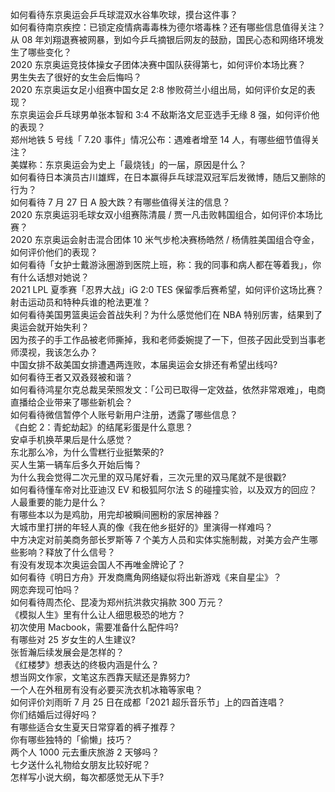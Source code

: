 如何看待东京奥运会乒乓球混双水谷隼吹球，摸台这件事？  
如何看待南京疾控：已锁定疫情病毒毒株为德尔塔毒株？还有哪些信息值得关注？  
从 08 年刘翔退赛被网暴，到如今乒乓摘银后网友的鼓励，国民心态和网络环境发生了哪些变化？  
2020 东京奥运竞技体操女子团体决赛中国队获得第七，如何评价本场比赛？  
男生失去了很好的女生会后悔吗？  
2020 东京奥运女足小组赛中国女足 2:8 惨败荷兰小组出局，如何评价女足的表现？  
东京奥运会乒乓球男单张本智和 3:4 不敌斯洛文尼亚选手无缘 8 强，如何评价他的表现？  
郑州地铁 5 号线「 7.20 事件」情况公布：遇难者增至 14 人，有哪些细节值得关注？  
美媒称：东京奥运会为史上「最烧钱」的一届，原因是什么？  
如何看待日本演员古川雄辉，在日本赢得乒乓球混双冠军后发微博，随后又删除的行为？  
如何看待 7 月 27 日 A 股大跌？有哪些值得关注的信息？  
2020 东京奥运羽毛球女双小组赛陈清晨 / 贾一凡击败韩国组合，如何评价本场比赛？  
2020 东京奥运会射击混合团体 10 米气步枪决赛杨皓然 / 杨倩胜美国组合夺金，如何评价他们的表现？  
如何看待「女护士戴游泳圈游到医院上班，称：我的同事和病人都在等着我」，你有什么话想对她说？  
2021 LPL 夏季赛「忍界大战」iG 2:0 TES 保留季后赛希望，如何评价这场比赛？  
射击运动员和特种兵谁的枪法更准？  
如何看待美国男篮奥运会首战失利？为什么感觉他们在 NBA 特别厉害，结果到了奥运会就开始失利？  
因为孩子的手工作品被老师撕掉，我和老师委婉提了一下，但孩子因此受到当事老师漠视，我该怎么办？  
中国女排不敌美国女排遭遇两连败，本届奥运会女排还有希望出线吗?  
如何看待王者又双叒叕被和谐？  
如何看待鸿星尔克总裁吴荣照发文：「公司已取得一定效益，依然非常艰难」，电商直播给企业带来了哪些新机会？  
如何看待微信暂停个人账号新用户注册，透露了哪些信息？  
《白蛇 2：青蛇劫起》的结尾彩蛋是什么意思？  
安卓手机换苹果后是什么感觉？  
东北那么冷，为什么雪糕行业挺繁荣的?  
买人生第一辆车后多久开始后悔？  
为什么我会觉得二次元里的双马尾好看，三次元里的双马尾就不是很戳?  
如何看待懂车帝对比亚迪汉 EV 和极狐阿尔法 S 的碰撞实验，以及双方的回应？  
人最重要的能力是什么？  
有哪些本以为是鸡肋，用完却被瞬间圈粉的家居神器？  
大城市里打拼的年轻人真的像《我在他乡挺好的》里演得一样难吗？  
中方决定对前美商务部长罗斯等 7 个美方人员和实体实施制裁，对美方会产生哪些影响？释放了什么信号？  
有没有发现本次奥运会国人不再唯金牌论了？  
如何看待《明日方舟》开发商鹰角网络疑似将出新游戏《来自星尘》？  
网恋奔现可怕吗？  
如何看待周杰伦、昆凌为郑州抗洪救灾捐款 300 万元？  
《模拟人生》里有什么让人细思极恐的地方？  
初次使用 Macbook，需要准备什么配件吗?  
有哪些对 25 岁女生的人生建议?  
张哲瀚后续发展会是怎样的？  
《红楼梦》想表达的终极内涵是什么？  
想当网文作家，文笔这东西靠天赋还是靠努力?  
一个人在外租房有没有必要买洗衣机冰箱等家电？  
如何评价刘雨昕 7 月 25 日在成都「2021 超乐音乐节」上的四首连唱？  
你们结婚后过得好吗？  
有哪些适合女生夏天日常穿着的裤子推荐？  
你有哪些独特的「偷懒」技巧？  
两个人 1000 元去重庆旅游 2 天够吗？  
七夕送什么礼物给女朋友比较好呢？  
怎样写小说大纲，每次都感觉无从下手?  
